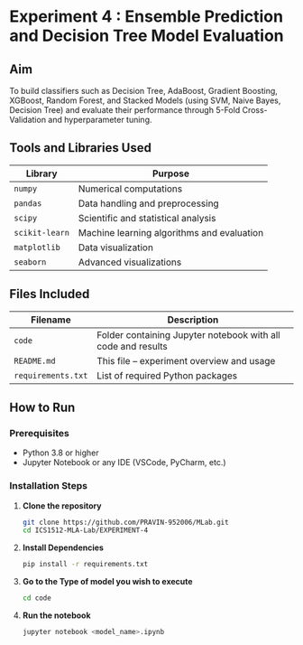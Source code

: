 # Experiment 4 :  Ensemble Prediction and Decision Tree Model Evaluation

## Aim
To build classifiers such as Decision Tree, AdaBoost, Gradient Boosting, XGBoost, Random Forest, and Stacked Models (using SVM, Naive Bayes, Decision Tree) and evaluate their performance through 5-Fold Cross-Validation and hyperparameter tuning.



## Tools and Libraries Used
| Library| Purpose |
|-|-|
| `numpy` | Numerical computations |
| `pandas` | Data handling and preprocessing |
| `scipy` | Scientific and statistical analysis |
| `scikit-learn` | Machine learning algorithms and evaluation |
| `matplotlib` | Data visualization |
| `seaborn` | Advanced visualizations |

## Files Included

| Filename | Description |
|-|-|
| `code` | Folder containing Jupyter notebook with all code and results |
| `README.md` | This file – experiment overview and usage |
| `requirements.txt` | List of required Python packages |


##  How to Run

### Prerequisites

- Python 3.8 or higher
- Jupyter Notebook or any IDE (VSCode, PyCharm, etc.)

### Installation Steps

1. **Clone the repository**
   ```bash
   git clone https://github.com/PRAVIN-952006/MLab.git
   cd ICS1512-MLA-Lab/EXPERIMENT-4
   ```
2. **Install Dependencies**
    ```bash
    pip install -r requirements.txt
     ```
3. **Go to the Type of model you wish to execute**
    ```bash
    cd code
4. **Run the notebook**
    ```bash
    jupyter notebook <model_name>.ipynb
    ```


